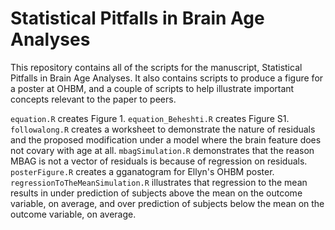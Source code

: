 # Statistical Pitfalls in Brain Age Analyses

This repository contains all of the scripts for the manuscript, Statistical Pitfalls in Brain Age Analyses. It also contains scripts to produce a figure for a poster at OHBM, and a couple of scripts to help illustrate important concepts relevant to the paper to peers.

`equation.R` creates Figure 1.
`equation_Beheshti.R` creates Figure S1.
`followalong.R` creates a worksheet to demonstrate the nature of residuals and the proposed modification under a model where the brain feature does not covary with age at all.
`mbagSimulation.R` demonstrates that the reason MBAG is not a vector of residuals is because of regression on residuals.
`posterFigure.R` creates a gganatogram for Ellyn's OHBM poster.
`regressionToTheMeanSimulation.R` illustrates that regression to the mean results in under prediction of subjects above the mean on the outcome variable, on average, and over prediction of subjects below the mean on the outcome variable, on average.

